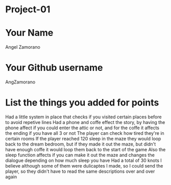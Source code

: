 # Project-01

# Your Name
Angel Zamorano
# Your Github username
AngZamorano
# List the things you added for points
Had a little system in place that checks if you visited certain places before to avoid repetive lines
Had a phone and coffe effect the story, by having the phone affect if you could enter the attic or not, and for the coffe it affects the ending if you have all 3 or not
The player can check how tired they're in certain rooms
If the player reached 120 sleep in the maze they would loop back to the dream bedroom, but if they made it out the maze, but didn't have enough coffe it would loop them back to the start of the game
Also  the sleep function affects if you can make it out the maze and changes the dialogue depending on how much sleep you have
Had a total of 30 knots I believe although some of them were dulicaptes I made, so I could send the player, so they didn't have to read the same descriptions over and over again